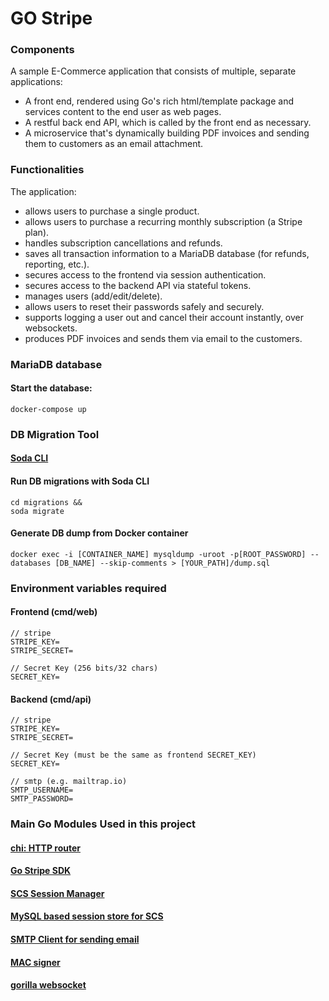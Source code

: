# GO Stripe

### Components

A sample E-Commerce application that consists of multiple, separate applications: 
- A front end, rendered using Go's rich html/template package and services content to the end user as web pages.
- A restful back end API, which is called by the front end as necessary.
- A microservice that's dynamically building PDF invoices and sending them to customers as an email attachment.


### Functionalities

The application:
- allows users to purchase a single product.
- allows users to purchase a recurring monthly subscription (a Stripe plan).
- handles subscription cancellations and refunds.
- saves all transaction information to a MariaDB database (for refunds, reporting, etc.).
- secures access to the frontend via session authentication.
- secures access to the backend API via stateful tokens.
- manages users (add/edit/delete).
- allows users to reset their passwords safely and securely.
- supports logging a user out and cancel their account instantly, over websockets.
- produces PDF invoices and sends them via email to the customers.

### MariaDB database

#### Start the database:
```
docker-compose up
```

### DB Migration Tool

#### [Soda CLI](https://gobuffalo.io/en/docs/db/toolbox/)

#### Run DB migrations with Soda CLI
```
cd migrations &&
soda migrate
```

#### Generate DB dump from Docker container
```
docker exec -i [CONTAINER_NAME] mysqldump -uroot -p[ROOT_PASSWORD] --databases [DB_NAME] --skip-comments > [YOUR_PATH]/dump.sql
```

### Environment variables required

#### Frontend (cmd/web)
```
// stripe
STRIPE_KEY=
STRIPE_SECRET=

// Secret Key (256 bits/32 chars)
SECRET_KEY=
```

#### Backend (cmd/api)
```
// stripe
STRIPE_KEY=
STRIPE_SECRET=

// Secret Key (must be the same as frontend SECRET_KEY)
SECRET_KEY=

// smtp (e.g. mailtrap.io)
SMTP_USERNAME=
SMTP_PASSWORD=
```


### Main Go Modules Used in this project

#### [chi: HTTP router](https://github.com/go-chi/chi)
#### [Go Stripe SDK](https://github.com/stripe/stripe-go)
#### [SCS Session Manager](https://github.com/alexedwards/scs)
#### [MySQL based session store for SCS](https://github.com/alexedwards/scs/tree/master/mysqlstore)
#### [SMTP Client for sending email](https://github.com/xhit/go-simple-mail)
#### [MAC signer](https://github.com/bwmarrin/go-alone)
#### [gorilla websocket](https://github.com/gorilla/websocket)
